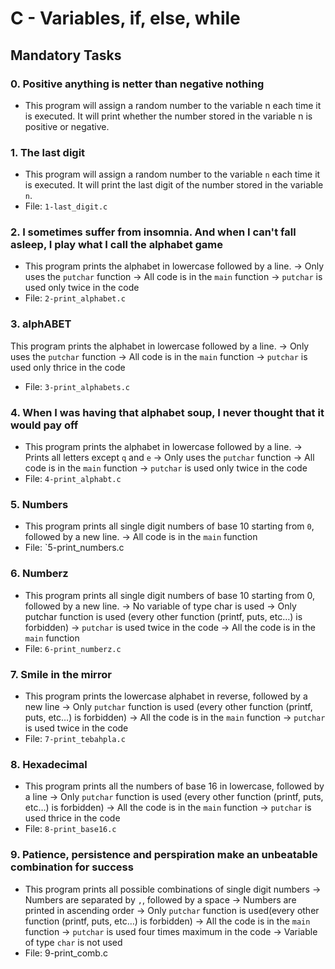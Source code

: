 # C - Variables, if, else, while

## Mandatory Tasks

### 0. Positive anything is netter than negative nothing

- This program will assign a random number to the variable n each time it is executed. It will print whether the number stored in the variable n is positive or negative.

### 1. The last digit

- This program will assign a random number to the variable `n` each time it is executed. It will print the last digit of the number stored in the variable `n`.
- File: `1-last_digit.c`

### 2. I sometimes suffer from insomnia. And when I can't fall asleep, I play what I call the alphabet game

- This program prints the alphabet in lowercase followed by a line.
	-> Only uses the `putchar` function
	-> All code is in the `main` function
	-> `putchar` is used only twice in the code
- File: `2-print_alphabet.c`

### 3. alphABET

This program prints the alphabet in lowercase followed by a line.
        -> Only uses the `putchar` function
        -> All code is in the `main` function
        -> `putchar` is used only thrice in the code
- File: `3-print_alphabets.c`

### 4. When I was having that alphabet soup, I never thought that it would pay off

- This program prints the alphabet in lowercase followed by a line.
	-> Prints all letters except `q` and `e`
        -> Only uses the `putchar` function
        -> All code is in the `main` function
        -> `putchar` is used only twice in the code
- File: `4-print_alphabt.c`

### 5. Numbers

- This program prints all single digit numbers of base 10 starting from `0`, followed by a new line.
        -> All code is in the `main` function
- File: `5-print_numbers.c

### 6. Numberz

- This program prints all single digit numbers of base 10 starting from 0, followed by a new line.
	-> No variable of type char is used
	-> Only putchar function is used (every other function (printf, puts, etc…) is forbidden) 
	-> `putchar`  is used twice in the code
	-> All the code is in the `main` function
- File: `6-print_numberz.c`

### 7. Smile in the mirror

- This program prints the lowercase alphabet in reverse, followed by a new line
	-> Only `putchar` function is used (every other function (printf, puts, etc…) is forbidden)
	-> All the code is in the `main` function
	-> `putchar`  is used twice in the code
- File: `7-print_tebahpla.c`

### 8. Hexadecimal

- This program prints all the numbers of base 16 in lowercase, followed by a line
	-> Only `putchar` function is used (every other function (printf, puts, etc…) is forbidden)
        -> All the code is in the `main` function
        -> `putchar`  is used thrice in the code
- File: `8-print_base16.c`

### 9. Patience, persistence and perspiration make an unbeatable combination for success

- This program prints all possible combinations of single digit numbers
	-> Numbers are separated by `,`, followed by a space
	-> Numbers are printed in ascending order
	-> Only `putchar` function is used(every other function (printf, puts, etc…) is forbidden)
	-> All the code is in the `main` function
	-> `putchar` is used four times maximum in the code
	-> Variable of type `char` is not used
- File: 9-print_comb.c


